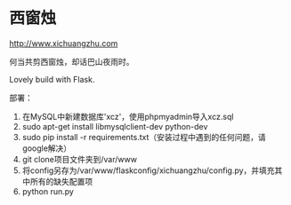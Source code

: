 西窗烛
===

http://www.xichuangzhu.com

何当共剪西窗烛，却话巴山夜雨时。

Lovely build with Flask.

部署：

1. 在MySQL中新建数据库'xcz'，使用phpmyadmin导入xcz.sql
2. sudo apt-get install libmysqlclient-dev python-dev
3. sudo pip install -r requirements.txt（安装过程中遇到的任何问题，请google解决）
4. git clone项目文件夹到/var/www
5. 将config另存为/var/www/flaskconfig/xichuangzhu/config.py，并填充其中所有的缺失配置项
6. python run.py
